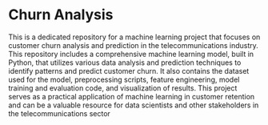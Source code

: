 # Churn Analysis
This is a dedicated repository for a machine learning project that focuses on customer churn analysis and prediction in the telecommunications industry. This repository includes a comprehensive machine learning model, built in Python, that utilizes various data analysis and prediction techniques to identify patterns and predict customer churn. It also contains the dataset used for the model, preprocessing scripts, feature engineering, model training and evaluation code, and visualization of results. This project serves as a practical application of machine learning in customer retention and can be a valuable resource for data scientists and other stakeholders in the telecommunications sector
